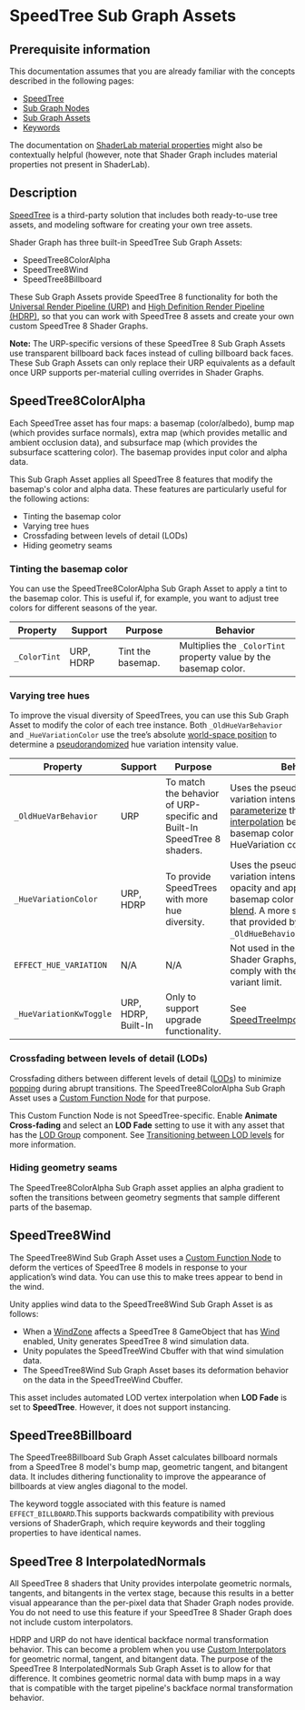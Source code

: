 # SpeedTree Sub Graph Assets

## Prerequisite information
This documentation assumes that you are already familiar with the concepts described in the following pages:
* [SpeedTree](https://docs.unity3d.com/Manual/SpeedTree.html)
* [Sub Graph Nodes](Sub-graph-Node)
* [Sub Graph Assets](Sub-graph-Asset)
* [Keywords](Keywords)

The documentation on [ShaderLab material properties](https://docs.unity3d.com/Manual/SL-Properties.html) might also be contextually helpful (however, note that Shader Graph includes material properties not present in ShaderLab).

## Description
[SpeedTree](https://docs.unity3d.com/Manual/SpeedTree.html) is a third-party solution that includes both ready-to-use tree assets, and modeling software for creating your own tree assets.

Shader Graph has three built-in SpeedTree Sub Graph Assets:

* SpeedTree8ColorAlpha
* SpeedTree8Wind
* SpeedTree8Billboard

These Sub Graph Assets provide SpeedTree 8 functionality for both the [Universal Render Pipeline (URP)](https://docs.unity3d.com/Packages/com.unity.render-pipelines.universal@12.0/manual/index.html) and [High Definition Render Pipeline (HDRP)](https://docs.unity3d.com/Packages/com.unity.render-pipelines.high-definition@12.0/manual/index.html), so that you can work with SpeedTree 8 assets and create your own custom SpeedTree 8 Shader Graphs.

**Note:** The URP-specific versions of these SpeedTree 8 Sub Graph Assets use transparent billboard back faces instead of culling billboard back faces. These Sub Graph Assets can only replace their URP equivalents as a default once URP supports per-material culling overrides in Shader Graphs.

## SpeedTree8ColorAlpha
Each SpeedTree asset has four maps: a basemap (color/albedo), bump map (which provides surface normals), extra map (which provides metallic and ambient occlusion data), and  subsurface map (which provides the subsurface scattering color). The basemap provides input color and alpha data.

This Sub Graph Asset applies all SpeedTree 8 features that modify the basemap's color and alpha data. These features are particularly useful for the following actions:
* Tinting the basemap color
* Varying tree hues
* Crossfading between levels of detail (LODs)
* Hiding geometry seams


### Tinting the basemap color
You can use the SpeedTree8ColorAlpha Sub Graph Asset to apply a tint to the basemap color. This is useful if, for example, you want to adjust tree colors for different seasons of the year.

| Property   | Support   | Purpose           | Behavior                                                        |
|------------|-----------|-------------------|-----------------------------------------------------------------|
| <code>_ColorTint</code> | URP, HDRP | Tint the basemap. | Multiplies the <code>_ColorTint</code> property value by the basemap color.  |


### Varying tree hues
To improve the visual diversity of SpeedTrees, you can use this Sub Graph Asset to modify the color of each tree instance. Both <code>_OldHueVarBehavior</code> and <code>_HueVariationColor</code> use the tree’s absolute [world-space position](https://learnopengl.com/Getting-started/Coordinate-Systems) to determine a [pseudorandomized](https://en.wikipedia.org/wiki/Pseudorandomness) hue variation intensity value.

| Property              | Support             | Purpose                                                                 | Behavior                                                                                                                                                                                  |
|-----------------------|---------------------|-------------------------------------------------------------------------|-------------------------------------------------------------------------------------------------------------------------------------------------------------------------------------------|
| <code>_OldHueVarBehavior</code>    | URP                 | To match the behavior of URP-specific and Built-In SpeedTree 8 shaders. | Uses the pseudorandom hue variation intensity value to [parameterize](https://en.wikipedia.org/wiki/Parametrization_(geometry)) the [linear interpolation](https://en.wikipedia.org/wiki/Linear_interpolation) between the basemap color (t=0) and HueVariation color (t=1) .                               |
| <code>_HueVariationColor</code>    | URP, HDRP           | To provide SpeedTrees with more hue diversity.                          | Uses the pseudorandom hue variation intensity value as its opacity and applies that to the basemap color as an [overlay blend](https://docs.unity3d.com/2021.2/Documentation/Manual/SL-BlendOp.html). A more subtle effect than that provided by <code>_OldHueBehavior</code>. |
| <code>EFFECT_HUE_VARIATION</code>  | N/A                 | N/A                                                                     | Not used in these SpeedTree 8 Shader Graphs, in order to comply with the default shader variant limit.                                                                                    |
| <code>_HueVariationKwToggle</code> | URP, HDRP, Built-In | Only to support upgrade functionality.                                  | See [SpeedTreeImporter.hueVariation](https://docs.unity3d.com/ScriptReference/SpeedTreeImporter-hueVariation.html).

### Crossfading between levels of detail (LODs)
Crossfading dithers between different levels of detail ([LODs](https://docs.unity3d.com/Manual/LevelOfDetail.html)) to minimize [popping](https://en.wikipedia.org/wiki/Popping_(computer_graphics)) during abrupt transitions. The SpeedTree8ColorAlpha Sub Graph Asset uses a [Custom Function Node](https://docs.unity3d.com/Packages/com.unity.shadergraph@12.0/manual/Custom-Function-Node.html) for that purpose.

This Custom Function Node is not SpeedTree-specific. Enable **Animate Cross-fading** and select an **LOD Fade** setting to use it with any asset that has the [LOD Group](link) component. See [Transitioning between LOD levels](https://docs.unity3d.com/Manual/class-LODGroup.html#transitions) for more information.

### Hiding geometry seams
The SpeedTree8ColorAlpha Sub Graph asset applies an alpha gradient to soften the transitions between geometry segments that sample different parts of the basemap.

## SpeedTree8Wind
The SpeedTree8Wind Sub Graph Asset uses a [Custom Function Node](https://docs.unity3d.com/Packages/com.unity.shadergraph@12.0/manual/Custom-Function-Node.html) to deform the vertices of SpeedTree 8 models in response to your application’s wind data. You can use this to make trees appear to bend in the wind.

Unity applies wind data to the SpeedTree8Wind Sub Graph Asset is as follows:
* When a [WindZone](https://docs.unity3d.com/Manual/class-WindZone.html) affects a SpeedTree 8 GameObject that has [Wind](https://docs.unity3d.com/Manual/com.unity.modules.wind.html) enabled, Unity generates SpeedTree 8 wind simulation data.
* Unity populates the SpeedTreeWind Cbuffer with that wind simulation data.
* The SpeedTree8Wind Sub Graph Asset bases its deformation behavior on the data in the SpeedTreeWind Cbuffer.

This asset includes automated LOD vertex interpolation when **LOD Fade** is set to **SpeedTree**. However, it does not support instancing.

## SpeedTree8Billboard
The SpeedTree8Billboard Sub Graph Asset calculates billboard normals from a SpeedTree 8 model's bump map, geometric tangent, and bitangent data. It includes dithering functionality to improve the appearance of billboards at view angles diagonal to the model.

The keyword toggle associated with this feature is named <code>EFFECT_BILLBOARD</code>.This supports backwards compatibility with previous versions of ShaderGraph, which require keywords and their toggling properties to have identical names.

## SpeedTree 8 InterpolatedNormals
All SpeedTree 8 shaders that Unity provides interpolate geometric normals, tangents, and bitangents in the vertex stage, because this results in a better visual appearance than the per-pixel data that Shader Graph nodes provide. You do not need to use this feature if your SpeedTree 8 Shader Graph does not include custom interpolators.

HDRP and URP do not have identical backface normal transformation behavior. This can become a problem when you use [Custom Interpolators](Custom-Interpolators) for geometric normal, tangent, and bitangent data. The purpose of the SpeedTree 8 InterpolatedNormals Sub Graph Asset is to allow for that difference. It combines geometric normal data with bump maps in a way that is compatible with the target pipeline's backface normal transformation behavior.
